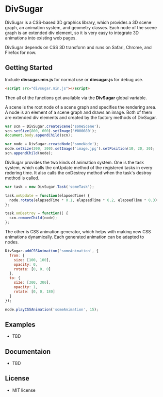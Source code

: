 DivSugar
========

DivSugar is a CSS-based 3D graphics library, which provides a 3D scene graph, an animation system, and geometry classes.
Each node of the scene graph is an extended div element, so it is very easy to integrate 3D animations into existing web pages.

DivSugar depends on CSS 3D transform and runs on Safari, Chrome, and Firefox for now.

Getting Started
---------------
Include **divsugar.min.js** for normal use or **divsugar.js** for debug use.
```html
<script src="divsugar.min.js"></script>
```
Then all of the functions get available via the **DivSugar** global variable.

A scene is the root node of a scene graph and specifies the rendering area.
A node is an element of a scene graph and draws an image.
Both of them are extended div elements and created by the factory methods of DivSugar.
```javascript
var scn = DivSugar.createScene('someScene');
scn.setSize(800, 600).setImage('#000080');
document.body.appendChild(scn);

var node = DivSugar.createNode('someNode');
node.setSize(300, 300).setImage('image.jpg').setPosition(10, 20, 30);
scn.appendChild(node);
```

DivSugar provides the two kinds of animation system. One is the task system, which calls the onUpdate method of the registered tasks in every redering time. It also calls the onDestroy method when the task's destroy mothod is called.

```javascript
var task = new DivSugar.Task('someTask');

task.onUpdate = function(elapsedTime) {
  node.rotate(elapsedTime * 0.1, elapsedTime * 0.2, elapsedTime * 0.3);
};

task.onDestroy = function() {
  scn.removeChild(node);
};
```

The other is CSS animation generator, which helps with making new CSS animations dynamically. Each generated animation can be adapted to nodes.

```javascript
DivSugar.addCSSAnimation('someAnimation', {
  from: {
    size: [100, 100],
    opacity: 0,
    rotate: [0, 0, 0]
  },
  to: {
    size: [300, 300],
    opacity: 1,
    rotate: [0, 0, 180]
  }
});

node.playCSSAnimation('someAnimation', 15);
```

Examples
--------
- TBD

Documentaion
------------
- TBD

License
-------
- MIT license
